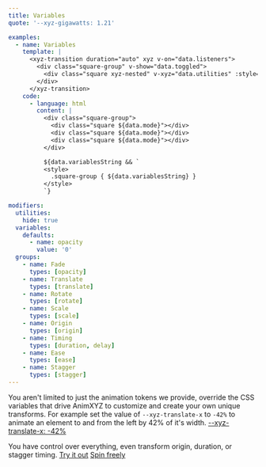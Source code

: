 ```yaml
---
title: Variables
quote: '--xyz-gigawatts: 1.21'

examples:
  - name: Variables
    template: |
      <xyz-transition duration="auto" xyz v-on="data.listeners">
        <div class="square-group" v-show="data.toggled">
          <div class="square xyz-nested" v-xyz="data.utilities" :style="data.variables" v-for="index in 3" :key="index"></div>
        </div>
      </xyz-transition>
    code:
      - language: html
        content: |
          <div class="square-group">
            <div class="square ${data.mode}"></div>
            <div class="square ${data.mode}"></div>
            <div class="square ${data.mode}"></div>
          </div>

          ${data.variablesString && `
          <style>
            .square-group { ${data.variablesString} }
          </style>
          `}

modifiers:
  utilities:
    hide: true
  variables:
    defaults:
      - name: opacity
        value: '0'
  groups:
    - name: Fade
      types: [opacity]
    - name: Translate
      types: [translate]
    - name: Rotate
      types: [rotate]
    - name: Scale
      types: [scale]
    - name: Origin
      types: [origin]
    - name: Timing
      types: [duration, delay]
    - name: Ease
      types: [ease]
    - name: Stagger
      types: [stagger]
---
```


You aren't limited to just the animation tokens we provide, override the CSS variables that drive AnimXYZ to customize and create your own unique transforms. For example set the value of `--xyz-translate-x` to `-42%` to animate an element to and from the left by 42% of it's width. [--xyz-translate-x: -42%](?group=Translate&variables=translate-x:-42%#variables)

You have control over everything, even transform origin, duration, or stagger timing.
[Try it out](?group=Origin&variables=origin:75%,rotate-z:90deg,rotate-x:90deg#variables) [Spin freely](?variables=translate-y:-100vh,translate-x:-100vh,rotate-x:90deg,rotate-z:-360deg,origin:-200%,stagger:.1s,duration:1s#variables)
